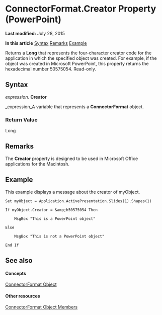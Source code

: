 
# ConnectorFormat.Creator Property (PowerPoint)

 **Last modified:** July 28, 2015

 **In this article**
 [Syntax](#sectionSection0)
 [Remarks](#sectionSection1)
 [Example](#sectionSection2)


Returns a  **Long** that represents the four-character creator code for the application in which the specified object was created. For example, if the object was created in Microsoft PowerPoint, this property returns the hexadecimal number 50575054. Read-only.


## Syntax
<a name="sectionSection0"> </a>

 _expression_. **Creator**

 _expression_A variable that represents a  **ConnectorFormat** object.


### Return Value

Long


## Remarks
<a name="sectionSection1"> </a>

The  **Creator** property is designed to be used in Microsoft Office applications for the Macintosh.


## Example
<a name="sectionSection2"> </a>

This example displays a message about the creator of myObject.


```
Set myObject = Application.ActivePresentation.Slides(1).Shapes(1)

If myObject.Creator = &amp;h50575054 Then

    MsgBox "This is a PowerPoint object"

Else

    MsgBox "This is not a PowerPoint object"

End If
```


## See also
<a name="sectionSection2"> </a>


#### Concepts


 [ConnectorFormat Object](54504fab-8279-1012-db7f-3f19a4840637.md)
#### Other resources


 [ConnectorFormat Object Members](446eda0c-4992-d38f-b054-355de3058011.md)
